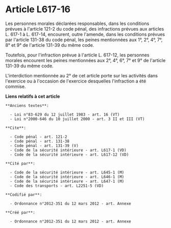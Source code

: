 # Article L617-16

Les personnes morales déclarées responsables, dans les conditions prévues à l'article 121-2 du code pénal, des infractions
prévues aux articles L. 617-1 à L. 617-14, encourent, outre l'amende, dans les conditions prévues par l'article 131-38 du
code pénal, les peines mentionnées aux 1°, 2°, 4°, 7°, 8° et 9° de l'article 131-39 du même code. 

Toutefois, pour l'infraction prévue à l'article L. 617-12, les personnes morales encourent les peines mentionnées aux 2°, 4°,
6°, 7° et 9° de l'article 131-39 du même code. 

L'interdiction mentionnée au 2° de cet article porte sur les activités dans l'exercice ou à l'occasion de l'exercice
desquelles l'infraction a été commise.

**Liens relatifs à cet article**

	**Anciens textes**:

	  - Loi n°83-629 du 12 juillet 1983 - art. 16 (VT)
	  - Loi n°2000-646 du 10 juillet 2000 - art. 3 II et III (VT)

	**Cite**:

	  - Code pénal - art. 121-2
	  - Code pénal - art. 131-38
	  - Code pénal - art. 131-39 (V)
	  - Code de la sécurité intérieure - art. L617-1 (VD)
	  - Code de la sécurité intérieure - art. L617-12 (VD)

	**Cité par**:

	  - Code de la sécurité intérieure - art. L645-1 (M)
	  - Code de la sécurité intérieure - art. L646-1 (M)
	  - Code de la sécurité intérieure - art. L647-1 (M)
	  - Code des transports - art. L2251-5 (VD)

	**Codifié par**:

	  - Ordonnance n°2012-351 du 12 mars 2012 - art. Annexe

	**Créé par**:

	  - Ordonnance n°2012-351 du 12 mars 2012 - art. Annexe
